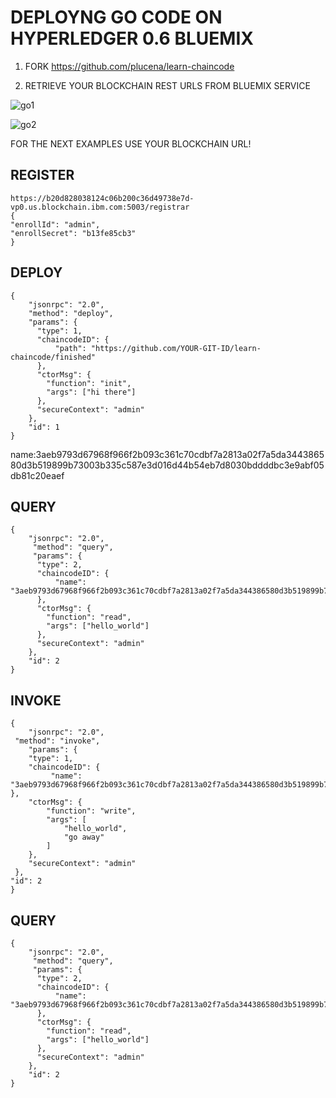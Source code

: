 
# DEPLOYNG GO CODE ON HYPERLEDGER 0.6 BLUEMIX


1. FORK  https://github.com/plucena/learn-chaincode


2. RETRIEVE YOUR BLOCKCHAIN REST URLS FROM BLUEMIX SERVICE

![go1](https://github.com/plucena/hyperledger/blob/master/labs/lab06-deploy-go-bluemix/img/img1.png)

![go2](https://github.com/plucena/hyperledger/blob/master/labs/lab06-deploy-go-bluemix/img/img2.png)


FOR THE NEXT EXAMPLES USE YOUR BLOCKCHAIN URL!


REGISTER
--------
	https://b20d828038124c06b200c36d49738e7d-vp0.us.blockchain.ibm.com:5003/registrar
	{
  	"enrollId": "admin",
  	"enrollSecret": "b13fe85cb3"
	}


DEPLOY
------
	{
      	"jsonrpc": "2.0",
      	"method": "deploy",
      	"params": {
          "type": 1,
          "chaincodeID": {
              "path": "https://github.com/YOUR-GIT-ID/learn-chaincode/finished"
          },
          "ctorMsg": {
            "function": "init",
      		"args": ["hi there"]
          },
          "secureContext": "admin"
      	},
      	"id": 1
  	}

name:3aeb9793d67968f966f2b093c361c70cdbf7a2813a02f7a5da344386580d3b519899b73003b335c587e3d016d44b54eb7d8030bddddbc3e9abf05db81c20eaef

QUERY
------
	{
      	"jsonrpc": "2.0",
     	 "method": "query",
     	 "params": {
          "type": 2,
          "chaincodeID": {
              "name": "3aeb9793d67968f966f2b093c361c70cdbf7a2813a02f7a5da344386580d3b519899b73003b335c587e3d016d44b54eb7d8030bddddbc3e9abf05db81c20eaef"
          },
          "ctorMsg": {
			"function": "read",
      		"args": ["hello_world"]
      	  },
          "secureContext": "admin"
       	},
      	"id": 2
  	}
  
  
INVOKE
------
	{
    	"jsonrpc": "2.0",
   	 "method": "invoke",
    	"params": {
        "type": 1,
        "chaincodeID": {
 			 "name": "3aeb9793d67968f966f2b093c361c70cdbf7a2813a02f7a5da344386580d3b519899b73003b335c587e3d016d44b54eb7d8030bddddbc3e9abf05db81c20eaef"        },
        "ctorMsg": {
            "function": "write",
            "args": [
                "hello_world",
                "go away"
            ]
        },
        "secureContext": "admin"
   	 },
	"id": 2
  	}




QUERY
------
	{
      	"jsonrpc": "2.0",
     	 "method": "query",
     	 "params": {
          "type": 2,
          "chaincodeID": {
              "name": "3aeb9793d67968f966f2b093c361c70cdbf7a2813a02f7a5da344386580d3b519899b73003b335c587e3d016d44b54eb7d8030bddddbc3e9abf05db81c20eaef"
          },
          "ctorMsg": {
			"function": "read",
      		"args": ["hello_world"]
      	  },
          "secureContext": "admin"
       	},
      	"id": 2
  	}
  
